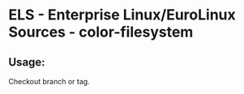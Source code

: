 # ELS - Enterprise Linux/EuroLinux Sources - color-filesystem
 
## Usage:
  Checkout branch or tag.
